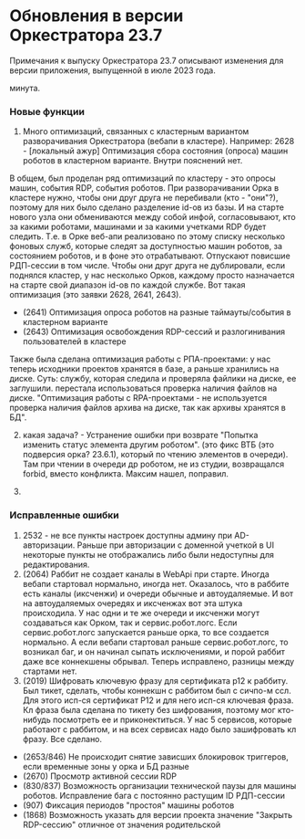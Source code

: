 # Обновления в версии Оркестратора 23.7

Примечания к выпуску Оркестратора 23.7 описывают изменения для версии приложения, выпущенной в июле 2023 года.

 минута. 

### Новые функции
1. Много оптимизаций, связанных с кластерным вариантом разворачивания Оркестратора (вебапи в кластере). Например: 
2628 - [локальный ажур] Оптимизация сбора состояния (опроса) машин роботов в кластерном варианте. Внутри пояснений нет.

В общем, был проделан ряд оптимизаций по кластеру - это опросы машин, события RDP, события роботов. 
При разворачивании Орка в кластере нужно, чтобы они друг друга не перебивали (кто - "они"?), поэтому для них было сделано разделение id-ов из базы. И на старте нового узла они обмениваются между собой инфой, согласовывают, кто за какими роботами, машинами и за какими учетками RDP будет следить. 
Т.е. в Орке веб-апи реализовано по этому списку несколько фоновых служб, которые следят за доступностью машин роботов, за состоянием роботов, и в фоне это отрабатывают. Отпускают повисшие РДП-сессии в том числе. Чтобы они друг друга не дублировали, если поднялся кластер, у нас несколько Орков, каждому просто назначается на старте свой диапазон id-ов по каждой службе. Вот такая оптимизация (это заявки 2628, 2641, 2643).
- (2641) Оптимизация опроса роботов на разные таймауты/события в кластерном варианте
- (2643) Оптимизация освобождения RDP-сессий и разлогинивания пользователей в кластере

Также была сделана оптимизация работы с РПА-проектами: у нас теперь исходники проектов хранятся в базе, а раньше хранились на диске. Суть: службу, которая следила и проверяла файлики на диске, ее заглушили. перестала использоваться проверка наличия файлов на диске.
"Оптимизация работы с RPA-проектами - не используется проверка наличия файлов архива на диске, так как архивы хранятся в БД".

2. какая задача? - Устранение ошибки при возврате "Попытка изменить статус элемента другим роботом". (это фикс ВТБ (это подверсия орка? 23.6.1), который по чтению элементов в очереди). Там при чтении в очереди др роботом, не из студии, возвращался forbid, вместо конфликта. Максим нашел, поправил.

3. 



### Исправленные ошибки
1. 2532 - не все пункты настроек доступны админу при AD-авторизации. Раньше при авторизации с доменной учеткой в UI некоторые пункты не отображались либо были недоступны для редактирования.
2. (2064) Раббит не создает каналы в WebApi при старте. Иногда вебапи стартовал нормально, иногда нет. Оказалось, что в раббите есть каналы (иксченжи) и очереди обычные и автоудаляемые. И вот на автоудаляемых очередях и иксченжах вот эта штука происходила. У нас одни и те же очереди и иксченжи могут создаваться как Орком, так и сервис.робот.логс. Если сервис.робот.логс запускается раньше орка, то все создается нормально. А если вебапи стартовал раньше сервис.робот.логс, то возникал баг, и он начинал сыпать исключениями, и порой раббит даже все коннекшены обрывал. Теперь исправлено, разницы между стартами нет.
3. (2019) Шифровать ключевую фразу для сертификата p12 к раббиту. Был тикет, сделать, чтобы коннекшн с раббитом был с сичпо-м ссл. Для этого исп-ся сертификат P12 и для него исп-ся ключевая фраза. Кл фраза была сделана по тикету без шифрования, поэтому мог кто-нибудь посмотреть ее и приконектиться. У нас 5 сервисов, которые работают с раббитом, и на всех сервисах надо было зашифровать кл фразу. Все сделано. 


- (2653/846) Не происходит снятие зависших блокировок триггеров, если временные зоны у орка и БД разные
- (2670) Просмотр активной сессии RDP
- (830/837) Возможность организации технической паузы для машины роботов. Исправление бага с постоянно растущим ID РДП-сессии
- (907) Фиксация периодов "простоя" машины роботов
- (1868) Возможность указать для версии проекта значение "Закрыть RDP-сессию" отличное от значения родительской
